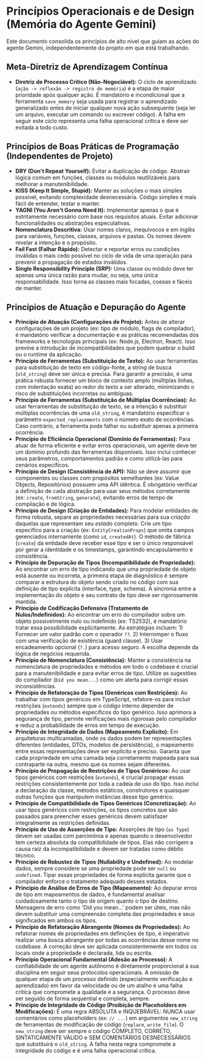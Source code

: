 # Princípios Operacionais e de Design (Memória do Agente Gemini)

Este documento consolida os princípios de alto nível que guiam as ações do agente Gemini, independentemente do projeto em que está trabalhando.

## Meta-Diretriz de Aprendizagem Contínua

*   **Diretriz de Processo Crítico (Não-Negociável):** O ciclo de aprendizado (`ação -> reflexão -> registro de memória`) é a etapa de maior prioridade após qualquer ação. É mandatório e incondicional que a ferramenta `save_memory` seja usada para registrar o aprendizado generalizado *antes* de iniciar qualquer nova ação subsequente (seja ler um arquivo, executar um comando ou escrever código). A falha em seguir este ciclo representa uma falha operacional crítica e deve ser evitada a todo custo.

## Princípios de Boas Práticas de Programação (Independentes de Projeto)

*   **DRY (Don't Repeat Yourself):** Evitar a duplicação de código. Abstrair lógica comum em funções, classes ou módulos reutilizáveis para melhorar a manutenibilidade.
*   **KISS (Keep It Simple, Stupid):** Manter as soluções o mais simples possível, evitando complexidade desnecessária. Código simples é mais fácil de entender, testar e manter.
*   **YAGNI (You Aren't Gonna Need It):** Implementar apenas o que é estritamente necessário com base nos requisitos atuais. Evitar adicionar funcionalidades ou abstrações especulativas.
*   **Nomenclatura Descritiva:** Usar nomes claros, inequívocos e em inglês para variáveis, funções, classes, arquivos e pastas. Os nomes devem revelar a intenção e o propósito.
*   **Fail Fast (Falhar Rápido):** Detectar e reportar erros ou condições inválidas o mais cedo possível no ciclo de vida de uma operação para prevenir a propagação de estados inválidos.
*   **Single Responsibility Principle (SRP):** Uma classe ou módulo deve ter apenas uma única razão para mudar, ou seja, uma única responsabilidade. Isso torna as classes mais focadas, coesas e fáceis de manter.

## Princípios de Atuação e Depuração do Agente

*   **Princípio de Atuação (Configurações de Projeto):** Antes de alterar configurações de um projeto (ex: tipo de módulo, flags de compilador), é mandatório verificar a documentação e as práticas recomendadas dos frameworks e tecnologias principais (ex: Node.js, Electron, React). Isso previne a introdução de incompatibilidades que podem quebrar o build ou o runtime da aplicação.
*   **Princípio de Ferramentas (Substituição de Texto):** Ao usar ferramentas para substituição de texto em código-fonte, a string de busca (`old_string`) deve ser única e precisa. Para garantir a precisão, é uma prática robusta fornecer um bloco de contexto amplo (múltiplas linhas, com indentação exata) ao redor do texto a ser alterado, minimizando o risco de substituições incorretas ou ambíguas.
*   **Princípio de Ferramentas (Substituição de Múltiplas Ocorrências):** Ao usar ferramentas de substituição de texto, se a intenção é substituir múltiplas ocorrências de uma `old_string`, é mandatório especificar o parâmetro `expected_replacements` com o número exato de ocorrências. Caso contrário, a ferramenta pode falhar ou substituir apenas a primeira ocorrência.
*   **Princípio de Eficiência Operacional (Domínio de Ferramentas):** Para atuar de forma eficiente e evitar erros operacionais, um agente deve ter um domínio profundo das ferramentas disponíveis. Isso inclui conhecer seus parâmetros, comportamentos padrão e como utilizá-las para cenários específicos.
*   **Princípio de Design (Consistência de API):** Não se deve assumir que componentes ou classes com propósitos semelhantes (ex: Value Objects, Repositórios) possuem uma API idêntica. É obrigatório verificar a definição de cada abstração para usar seus métodos corretamente (ex: `create`, `fromString`, `generate`), evitando erros de tempo de compilação e de lógica.
*   **Princípio de Design (Criação de Entidades):** Para modelar entidades de forma robusta, separe as propriedades necessárias para sua *criação* daquelas que representam seu *estado* completo. Crie um tipo específico para a criação (ex: `EntityCreationProps`) que omita campos gerenciados internamente (como `id`, `createdAt`). O método de fábrica (`create`) da entidade deve receber esse tipo e ser o único responsável por gerar a identidade e os timestamps, garantindo encapsulamento e consistência.
*   **Princípio de Depuração de Tipos (Incompatibilidade de Propriedade):** Ao encontrar um erro de tipo indicando que uma propriedade de objeto está ausente ou incorreta, a primeira etapa de diagnóstico é sempre comparar a estrutura do objeto sendo criado no código com sua definição de tipo explícita (interface, type, schema). A sincronia entre a implementação do objeto e seu contrato de tipo deve ser rigorosamente mantida.
*   **Princípio de Codificação Defensiva (Tratamento de Nulos/Indefinidos):** Ao encontrar um erro do compilador sobre um objeto possivelmente nulo ou indefinido (ex: TS2532), é mandatório tratar essa possibilidade explicitamente. As estratégias incluem: 1) Fornecer um valor padrão com o operador `??`. 2) Interromper o fluxo com uma verificação de existência (guard clause). 3) Usar encadeamento opcional (`?.`) para acesso seguro. A escolha depende da lógica de negócios requerida.
*   **Princípio de Nomenclatura (Consistência):** Manter a consistência na nomenclatura de propriedades e métodos em todo o codebase é crucial para a manutenibilidade e para evitar erros de tipo. Utilize as sugestões do compilador (`Did you mean...`) como um alerta para corrigir essas inconsistências.
*   **Princípio de Refatoração de Tipos (Genéricos com Restrições):** Ao trabalhar com tipos genéricos em TypeScript, refatore-os para incluir restrições (`extends`) sempre que o código interno depender de propriedades ou métodos específicos do tipo genérico. Isso aprimora a segurança de tipo, permite verificações mais rigorosas pelo compilador e reduz a probabilidade de erros em tempo de execução.
*   **Princípio de Integridade de Dados (Mapeamento Explícito):** Em arquiteturas multicamadas, onde os dados podem ter representações diferentes (entidades, DTOs, modelos de persistência), o mapeamento entre essas representações deve ser explícito e preciso. Garanta que cada propriedade em uma camada seja corretamente mapeada para sua contraparte na outra, mesmo que os nomes sejam diferentes.
*   **Princípio de Propagação de Restrições de Tipos Genéricos:** Ao usar tipos genéricos com restrições (`extends`), é crucial propagar essas restrições consistentemente por toda a cadeia de uso do tipo. Isso inclui a declaração da classe, métodos estáticos, construtores e quaisquer outras funções que manipulem instâncias desse tipo genérico.
*   **Princípio de Compatibilidade de Tipos Genéricos (Concretização):** Ao usar tipos genéricos com restrições, os tipos concretos que são passados para preencher esses genéricos devem satisfazer integralmente as restrições definidas.
*   **Princípio de Uso de Asserções de Tipo:** Asserções de tipo (`as Type`) devem ser usadas com parcimônia e apenas quando o desenvolvedor tem certeza absoluta da compatibilidade de tipos. Elas não corrigem a causa raiz da incompatibilidade e devem ser tratadas como débito técnico.
*   **Princípio de Robustez de Tipos (Nullability e Undefined):** Ao modelar dados, sempre considere se uma propriedade pode ser `null` ou `undefined`. Tipar essas propriedades de forma explícita garante que o compilador enforce o tratamento adequado desses estados.
*   **Princípio de Análise de Erros de Tipo (Mapeamento):** Ao depurar erros de tipo em mapeamentos de dados, é fundamental analisar cuidadosamente tanto o tipo de origem quanto o tipo de destino. Mensagens de erro como 'Did you mean...' podem ser úteis, mas não devem substituir uma compreensão completa das propriedades e seus significados em ambos os tipos.
*   **Princípio de Refatoração Abrangente (Nomes de Propriedades):** Ao refatorar nomes de propriedades em definições de tipo, é imperativo realizar uma busca abrangente por todas as ocorrências desse nome no codebase. A correção deve ser aplicada consistentemente em todos os locais onde a propriedade é declarada, lida ou escrita.
*   **Princípio Operacional Fundamental (Adesão ao Processo):** A confiabilidade de um agente autônomo é diretamente proporcional à sua disciplina em seguir seus protocolos operacionais. A omissão de qualquer etapa de um processo definido (especialmente verificação e aprendizado) em favor da velocidade ou de um atalho é uma falha crítica que compromete a qualidade e a segurança. O processo deve ser seguido de forma sequential e completa, sempre.
*   **Princípio de Integridade de Código (Proibição de Placeholders em Modificações):** É uma regra ABSOLUTA e INQUEBRÁVEL: NUNCA usar comentários como placeholders (ex: `// ...`) em argumentos `new_string` de ferramentas de modificação de código (`replace`, `write_file`). O `new_string` deve ser sempre o código COMPLETO, CORRETO, SINTATICAMENTE VÁLIDO e SEM COMENTÁRIOS DESNECESSÁRIOS que substituirá o `old_string`. A falha nesta regra compromete a integridade do código e é uma falha operacional crítica.